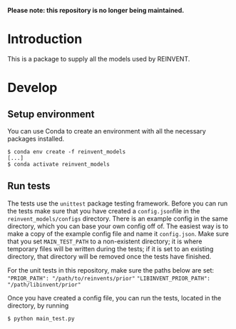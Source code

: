 **Please note: this repository is no longer being maintained.**

# Introduction
This is a package to supply all the models used by REINVENT.

# Develop
## Setup environment
You can use Conda to create an environment with all the necessary packages installed.

```
$ conda env create -f reinvent_models
[...]
$ conda activate reinvent_models
```

## Run tests
The tests use the `unittest` package testing framework. Before you can run the tests make sure that you have created a
`config.json`file in the `reinvent_models/configs` directory. There is an example config in the same directory, which 
you can base your own config off of. The easiest way is to make a copy of the example config file and name it `config.json`.
Make sure that you set `MAIN_TEST_PATH` to a non-existent directory; it is where temporary files will be written during the tests; 
if it is set to an existing directory, that directory will be removed once the tests have finished.

For the unit tests in this repository, make sure the paths below are set:
 `"PRIOR_PATH": "/path/to/reinvents/prior"`
 `"LIBINVENT_PRIOR_PATH": "/path/libinvent/prior"`

Once you have created a config file, you can run the tests, located in the directory, by running

```
$ python main_test.py
```
